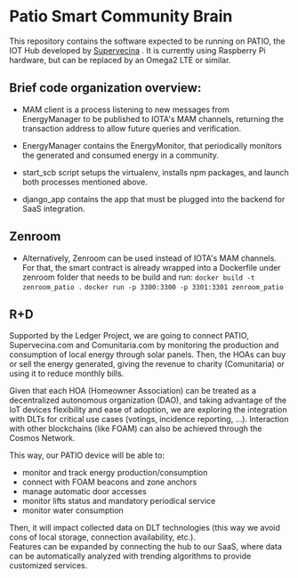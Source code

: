 
# Patio Smart Community Brain

This repository contains the software expected to be running on PATIO, the IOT Hub developed by [Supervecina](https://www.supervecina.com) . It is currently using Raspberry Pi hardware, but can be replaced by an Omega2 LTE or similar.

## Brief code organization overview:
- MAM client is a process listening to new messages from EnergyManager to be published to IOTA's MAM channels, returning the transaction address to allow future queries and verification.

- EnergyManager contains the EnergyMonitor, that periodically monitors the generated and consumed energy in a community.

- start_scb script setups the virtualenv, installs npm packages, and launch both processes mentioned above.

- django_app contains the app that must be plugged into the backend for SaaS integration.

## Zenroom
- Alternatively, Zenroom can be used instead of IOTA's MAM channels. For that, the smart contract is already wrapped into a Dockerfile under zenroom folder that needs to be build and run:
`docker build -t zenroom_patio .`
`docker run -p 3300:3300 -p 3301:3301 zenroom_patio`



## R+D

Supported by the Ledger Project, we are going to connect PATIO, Supervecina.com and Comunitaria.com by monitoring the production and consumption of local energy through solar panels. Then, the HOAs can buy or sell the energy generated, giving the revenue to charity (Comunitaria) or using it to reduce monthly bills.

Given that each HOA (Homeowner Association) can be treated as a decentralized autonomous organization (DAO), and taking advantage of the IoT devices flexibility and ease of adoption, we are exploring the integration with DLTs for critical use cases (votings, incidence reporting, ...). Interaction with other blockchains (like FOAM) can also be achieved through the Cosmos Network.

This way, our PATIO device will be able to:
- monitor and track energy production/consumption
- connect with FOAM beacons and zone anchors
- manage automatic door accesses 
- monitor lifts status and mandatory periodical service
- monitor water consumption

Then, it will impact collected data on DLT technologies (this way we avoid cons of local storage, connection availability, etc.).  
Features can be expanded by connecting the hub to our SaaS, where data can be automatically analyzed with trending algorithms to provide customized services.

